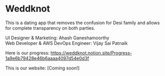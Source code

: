 # Weddknot

This is a dating app that removes the confusion for Desi family and allows for complete transparency on both parties.  

UI Designer & Marketing: Ahash Ganeshamoorthy  
Web Developer & AWS DevOps Engineer: Vijay Sai Patnaik   
  
Here is our progress: https://weddknot.notion.site/Progress-1a9e6b79428e46b6aaaa4097d54e0d3f  
  
This is our website: [Coming soon!]
